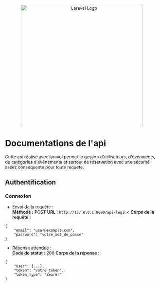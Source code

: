 <p align="center"><a href="https://laravel.com" target="_blank"><img src="https://raw.githubusercontent.com/laravel/art/master/logo-lockup/5%20SVG/2%20CMYK/1%20Full%20Color/laravel-logolockup-cmyk-red.svg" width="400" alt="Laravel Logo"></a></p>

# Documentations de l'api

<p>Cette api réalisé avec laravel permet la gestion d'utilisateurs, d'événments, de catégories d'événements et surtout de réservation avec une sécurité assez conséquente pour toute requete.</p>

## Authentification
### Connexion
- Envoi de la requête :</br>
**Méthode :** POST
**URL :** `http://127.0.0.1:8000/api/login`<
**Corps de la requête :**
```
{
    "email": "user@example.com",
    "password": "votre_mot_de_passe"
}
```
- Réponse attendue :</br>
**Code de statut :** 200 
**Corps de la réponse :**
```
{
    "user": {...},
    "token": "votre_token",
    "token_type": "Bearer"
}
```
